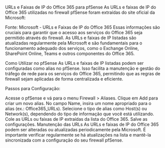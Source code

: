URLs e Faixas de IP do Office 365 para pfSense
As URLs e faixas de IP do Office 365 utilizadas no firewall pfSense foram extraídas do site oficial da Microsoft:

Fonte: Microsoft - URLs e Faixas de IP do Office 365
Essas informações são cruciais para garantir que o acesso aos serviços do Office 365 seja permitido através do firewall. As URLs e faixas de IP listadas são atualizadas regularmente pela Microsoft e são fundamentais para o funcionamento adequado dos serviços, como o Exchange Online, SharePoint Online, Teams e outros componentes do Office 365.

Como Utilizar no pfSense
As URLs e faixas de IP listadas podem ser configuradas como alias no pfSense. Isso facilita a manutenção e gestão do tráfego de rede para os serviços do Office 365, permitindo que as regras de firewall sejam aplicadas de forma centralizada e eficiente.

Passos para Configuração:

Acesse o pfSense e vá para o menu Firewall > Aliases.
Clique em Add para criar um novo alias.
No campo Name, insira um nome apropriado para o alias (ex.: Office365_URLs).
Selecione o tipo de alias como Host(s) ou Network(s), dependendo do tipo de informação que você está utilizando.
Cole as URLs ou faixas de IP extraídas da lista do Office 365.
Salve as configurações.
Manutenção das URLs
As URLs e faixas de IP do Office 365 podem ser alteradas ou atualizadas periodicamente pela Microsoft. É importante verificar regularmente se há atualizações na lista e mantê-la sincronizada com a configuração do seu firewall pfSense.
